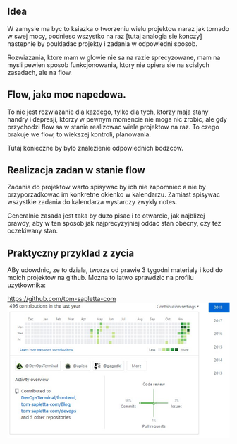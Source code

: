 ## Idea
W zamysle ma byc to ksiazka o tworzeniu wielu projektow naraz jak tornado w swej mocy, podniesc wszystko na raz
[tutaj analogia sie konczy] nastepnie
by poukladac projekty i zadania w odpowiedni sposob.

Rozwiazania, ktore mam w glowie nie sa na razie sprecyzowane,
mam na mysli pewien sposob funkcjonowania, ktory nie opiera sie na scislych zasadach, ale na flow.

## Flow, jako moc napedowa.
To nie jest rozwiazanie dla kazdego, tylko dla tych, ktorzy maja stany handry i depresji, ktorzy w pewnym momencie nie moga nic zrobic, ale gdy przychodzi flow
sa w stanie realizowac wiele projektow na raz.
To czego brakuje we flow, to wiekszej kontroli, planowania.

Tutaj konieczne by bylo znalezienie odpowiednich bodzcow.

## Realizacja zadan w stanie flow
Zadania do projektow warto spisywac by ich nie zapomniec a nie by przyporzadkowac im konkretne okienko w kalendarzu.
Zamiast spisywac wszystkie zadania do kalendarza wystarczy zwykly notes.

Generalnie zasada jest taka by duzo pisac i to otwarcie, jak najblizej prawdy, aby w ten sposob jak najprecyzyjniej oddac stan obecny, czy tez oczekiwany stan.

## Praktyczny przyklad z zycia
ABy udowdnic, ze to dziala, tworze od prawie 3 tygodni materialy i kod do moich projektow na github.
Mozna to latwo sprawdzic na profilu uzytkownika:

https://github.com/tom-sapletta-com
![profile](my_github_profile_calendar.jpg)
